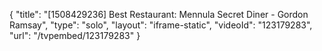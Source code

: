 {
    "title": "[1508429236] Best Restaurant: Mennula Secret Diner - Gordon Ramsay",
    "type": "solo",
    "layout": "iframe-static",
    "videoId": "123179283",
    "url": "\/tvpembed\/123179283"
}
